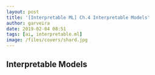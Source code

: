 ```yaml
---
layout: post
title: '[Interpretable ML] Ch.4 Interpretable Models'
author: garveira
date: 2019-02-04 08:51
tags: [ai, interpretable.ml]
image: /files/covers/shard.jpg
---
```


## Interpretable Models
